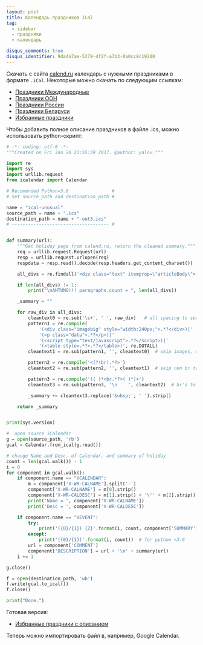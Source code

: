 ```yaml
---
layout: post
title: Календарь праздников iCal
tag:
  - sidebar
  - праздники
  - календарь

disqus_comments: true
disqus_identifier: 9da4a7ae-5379-4f2f-a7b3-0a0cc8c19200
---
```


Скачать с сайта [calend.ru](https://calend.ru) календарь с нужными праздниками в формате `.iCal`.
Некоторые можно скачать по следующим ссылкам: 

 - [Праздники Международные](http://www.calend.ru/ical/ical-wholeworld.ics)
 - [Праздники ООН](http://www.calend.ru/ical/ical-un.ics)
 - [Праздники России](http://www.calend.ru/ical/ical-russtate.ics)
 - [Праздники Беларуси](http://www.calend.ru/ical/ical-belorus.ics)
 - [Избранные праздники](http://www.calend.ru/user/flart?ics=1)


Чтобы добавить полное описание праздников в файле .ics, можно использовать python-скрипт<!--more-->:

```python
# -*- coding: utf-8 -*-
"""Created on Fri Jan 20 21:55:59 2017. @author: yalov."""

import re
import sys
import urllib.request
from icalendar import Calendar

# Recomended Python=3.6                #
# Set source_path and destination_path #

name = "ical-unusual"
source_path = name + ".ics"
destination_path = name + "-out3.ics"
# ------------------------------------ #


def summary(url):
    """Get holiday page from calend.ru, return the cleaned summary."""
    req = urllib.request.Request(url)
    resp = urllib.request.urlopen(req)
    respdata = resp.read().decode(resp.headers.get_content_charset())

    all_divs = re.findall('<div class="text" itemprop=\"articleBody\">.+<link rel="stylesheet" href="/css/social-likes_flat.css">', str(respdata), re.DOTALL)

    if len(all_divs) != 1:
        print("\nAHTUNG!!! paragraphs.count = ", len(all_divs))

    _summary = ""

    for raw_div in all_divs:
        cleantext0 = re.sub('\s+', ' ', raw_div)   # all spacing to space
        pattern1 = re.compile(
            '(<div class="imagebig" style="width:240px;">.*?</div>)|'
            '(<p class="data">.*?</p>)|'
            '(<script type="text/javascript">.*?</script>)|'
            '(<table style=.*?>.*?</table>)', re.DOTALL)
        cleantext1 = re.sub(pattern1, '', cleantext0)  # skip images, data, scripts,tables

        pattern2 = re.compile('<(?!br).*?>')
        cleantext2 = re.sub(pattern2, '', cleantext1)  # skip non br tag

        pattern3 = re.compile('(( )*<br.*?>( )*)+')
        cleantext3 = re.sub(pattern3, '\n    ', cleantext2)  # br's to new line

        _summary += cleantext3.replace('&nbsp;', ' ').strip()

    return _summary


print(sys.version)

#  open source iCalendar
g = open(source_path, 'rb')
gcal = Calendar.from_ical(g.read())

# change Name and Desc. of Calendar, and summary of holiday
count = len(gcal.walk()) - 1
i = 0
for component in gcal.walk():
    if component.name == "VCALENDAR":
        m = component['X-WR-CALNAME'].split('-')
        component['X-WR-CALNAME'] = m[0].strip()
        component['X-WR-CALDESC'] = m[1].strip() + '\'' + m[2].strip()
        print('Name = ', component['X-WR-CALNAME'])
        print('Desc = ', component['X-WR-CALDESC'])

    if component.name == "VEVENT":
        try:
            print('({0}/{1}) {2}'.format(i, count, component['SUMMARY']))
        except:
            print('({0}/{1})'.format(i, count))  # for python <3.6
        url = component['COMMENT']
        component['DESCRIPTION'] = url + '\n' + summary(url)
    i += 1

g.close()

f = open(destination_path, 'wb')
f.write(gcal.to_ical())
f.close()

print("Done.")
```


Готовая версия:

 - [Избранные праздники с описанием](#)

Теперь можно импортировать файл в, например, Google Calendar.